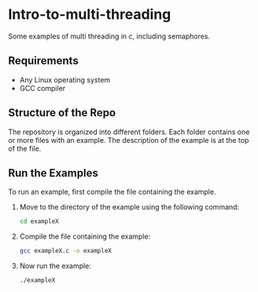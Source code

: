 # Intro-to-multi-threading
Some examples of multi threading in c, including semaphores.

## Requirements
- Any Linux operating system
- GCC compiler

## Structure of the Repo
The repository is organized into different folders. Each folder contains one or more files with an example. The description of the example is at the top of the file.

## Run the Examples
To run an example, first compile the file containing the example. 

1. Move to the directory of the example using the following command:
    ```sh
    cd exampleX
    ```

2. Compile the file containing the example:
    ```sh
    gcc exampleX.c -o exampleX
    ```

3. Now run the example:
    ```sh
    ./exampleX
    ```
